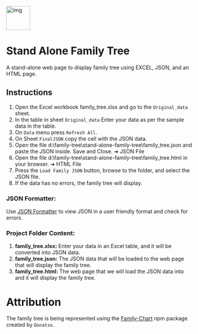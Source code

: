 <img src="https://raw.githubusercontent.com/donatso/family-chart/HEAD/examples/logo.svg" alt="img" height="64">

# Stand Alone Family Tree

A stand-alone web page to display family tree using EXCEL, JSON, and an HTML page.

## Instructions

1. Open the Excel workbook family_tree.xlsx and go to the `Original_data` sheet.
1. In the table in sheet `Original_data` Enter your data as per the sample data in the table.
1. On `Data` menu press `Refresh All`.
1. On Sheet `FinalJSON` copy the cell with the JSON data.
1. Open the file d:\family-tree\stand-alone-family-tree\family_tree.json and paste the JSON inside. Save and Close. ➔ JSON File
1. Open the file d:\family-tree\stand-alone-family-tree\family_tree.html in your browser. ➔ HTML File
1. Press the `Load Family JSON` button, browse to the folder, and select the JSON file.
1. If the data has no errors, the family tree will display.

### JSON Formatter:

Use [JSON Formatter](https://jsonformatter.org/) to view JSON in a user friendly format and check for errors.

### Project Folder Content:

1. **family_tree.xlsx:** Enter your data in an Excel table, and it will be converted into JSON data.
1. **family_tree.json:** The JSON data that will be loaded to the web page that will display the family tree.
1. **family_tree.html:** The web page that we will load the JSON data into and it will display the family tree.

# Attribution

The family tree is being represented using the [Family-Chart](https://raw.githubusercontent.com/donatso/family-chart/HEAD/examples/logo.svg) npm package created by `Donatso`.
